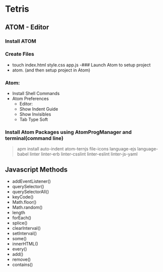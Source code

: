 # Tetris

## ATOM - Editor
### Install ATOM

### Create Files
- touch index.html style.css app.js
-### Launch Atom to setup project 
- atom. (and then setup project in Atom)

### Atom:
- Install Shell Commands
- Atom Preferences
   - Editor:
   - Show Indent Guide
   - Show Invisibles
   - Tab Type Soft

###   Install Atom Packages using AtomProgManager and terminal(command line)
> apm install auto-indent atom-ternjs file-icons language-ejs language-babel linter linter-erb linter-csslint linter-eslint linter-js-yaml

## 
### 

### 

### 

## 
### 

## 
### 

## 

### 



## Javascript Methods
- addEventListener()
- querySelector()
- querySelectorAll()
- keyCode()
- Math.floor()
- Math.random()
- length
- forEach()
- splice()
- clearInterval()
- setInterval()
- some()
- innerHTML()
- every()
- add()
- remove()
- contains()



## 

## 

## 


<!--stackedit_data:
eyJoaXN0b3J5IjpbLTIyMjU2ODQ5MywxOTkyNTA0Mjg2XX0=
-->
